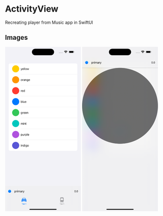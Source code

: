 # ActivityView
 Recreating player from Music app in SwiftUI

## Images
<img src="https://github.com/yidev0/ActivityView/blob/main/Screenshot1.png" alt="Screenshot of StackListCell inside a List" width="250" />
<img src="https://github.com/yidev0/ActivityView/blob/main/Screenshot2.png" alt="Screenshot of StackListCell inside a List" width="250" />


